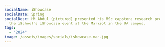 ```yaml
---
socialName: iShowcase
socialDate: Spring
socialDesc: HM Abdul (pictured) presented his MSc capstone research project at
  the iSchool's iShowcase event at the Marriot in the UA campus.
tags:
  - "2024"
image: /assets/images/socials/ishowcase-man.jpg
---
```


